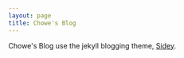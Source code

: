 ```yaml
---
layout: page
title: Chowe's Blog
---
```



Chowe's Blog use the jekyll blogging theme, [Sidey](https://github.com/ronv/sidey).

